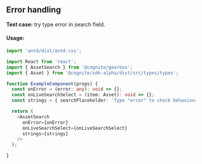## Error handling

<!-- STORY -->

**Test case:** try type *error* in search field.

#### Usage:

```typescript jsx
import 'antd/dist/antd.css';

import React from 'react';
import { AssetSearch } from '@cognite/gearbox';
import { Asset } from '@cognite/sdk-alpha/dist/src/types/types';

function ExampleComponent(props) {
  const onError = (error: any): void => {}; 
  const onLiveSearchSelect = (item: Asset): void => {};
  const strings = { searchPlaceholder: 'Type "error" to check behaviour' }

  return (
    <AssetSearch
      onError={onError}
      onLiveSearchSelect={onLiveSearchSelect}
      strings={strings}
    />
  );

}
```

